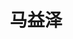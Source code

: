 ---
title: "马益泽" # 姓名
position: "硕士" # 写硕士或博士
contact: "mayz@mail.nankai.edu.cn" # 邮箱
description: "仿生软体机器人" # 研究课题
photo: "/url_test/student/mayize/photo.jpg" # 把wanghai改成自己名字的拼音
item:
- 南开大学学士 # 改成自己的最高学位
- 以第一作者发表EI期刊/会议论文2篇
- 天津机器人科技创新奖
- 中国国际大学生创新大赛天津市铜奖
- 第十一届“中银杯”青年创青春大赛天津市铜奖
---